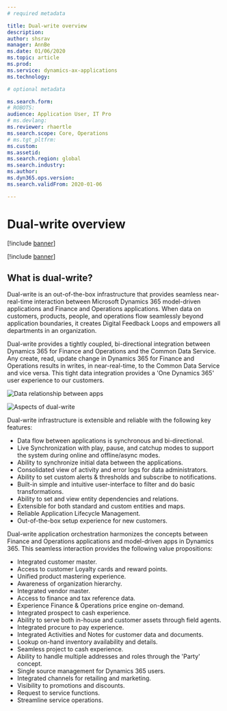 ```yaml
---
# required metadata

title: Dual-write overview
description: 
author: shsrav
manager: AnnBe
ms.date: 01/06/2020
ms.topic: article
ms.prod: 
ms.service: dynamics-ax-applications
ms.technology: 

# optional metadata

ms.search.form: 
# ROBOTS: 
audience: Application User, IT Pro
# ms.devlang: 
ms.reviewer: rhaertle
ms.search.scope: Core, Operations
# ms.tgt_pltfrm: 
ms.custom: 
ms.assetid: 
ms.search.region: global
ms.search.industry: 
ms.author: 
ms.dyn365.ops.version: 
ms.search.validFrom: 2020-01-06

---
```


# Dual-write overview

[!include [banner](../../includes/banner.md)]

[!include [banner](../../includes/preview-banner.md)]

## What is dual-write?

Dual-write is an out-of-the-box infrastructure that provides seamless near-real-time interaction between Microsoft Dynamics 365 model-driven applications and Finance and Operations applications. When data on customers, products, people, and operations flow seamlessly beyond application boundaries, it creates Digital Feedback Loops and empowers all departments in an organization.

Dual-write provides a tightly coupled, bi-directional integration between Dynamics 365 for Finance and Operations and the Common Data Service. Any create, read, update change in Dynamics 365 for Finance and Operations results in writes, in near-real-time, to the Common Data Service and vice versa. This tight data integration provides a 'One Dynamics 365' user experience to our customers.

![Data relationship between apps](../media/dual-write-overview-picture1.png)

![Aspects of dual-write](../media/dual-write-aspects-3.PNG)

Dual-write infrastructure is extensible and reliable with the following key features: 

+ Data flow between applications is synchronous and bi-directional.
+ Live Synchronization with play, pause, and catchup modes to support the system during online and offline/async modes. 
+ Ability to synchronize initial data between the applications.
+ Consolidated view of activity and error logs for data administrators.
+ Ability to set custom alerts & thresholds and subscribe to notifications.
+ Built-in simple and intuitive user-interface to filter and do basic transformations.
+ Ability to set and view entity dependencies and relations.
+ Extensible for both standard and custom entities and maps.
+ Reliable Application Lifecycle Management.
+ Out-of-the-box setup experience for new customers.
 
Dual-write application orchestration harmonizes the concepts between Finance and Operations applications and model-driven apps in Dynamics 365. This seamless interaction provides the following value propositions:

+ Integrated customer master.
+ Access to customer Loyalty cards and reward points.
+ Unified product mastering experience.
+ Awareness of organization hierarchy.
+ Integrated vendor master.
+ Access to finance and tax reference data.
+ Experience Finance & Operations price engine on-demand.
+ Integrated prospect to cash experience. 
+ Ability to serve both in-house and customer assets through field agents.
+ Integrated procure to pay experience.
+ Integrated Activities and Notes for customer data and documents.
+ Lookup on-hand inventory availability and details.
+ Seamless project to cash experience.
+ Ability to handle multiple addresses and roles through the 'Party' concept.
+ Single source management for Dynamics 365 users.
+ Integrated channels for retailing and marketing.
+ Visibility to promotions and discounts.
+ Request to service functions.
+ Streamline service operations.
 

